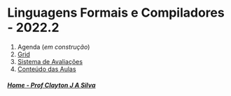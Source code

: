 # Linguagens Formais e Compiladores - 2022.2

1. Agenda (*em construção*)
2. [Grid](compiladores/Grid_Compiladores.md)
3. [Sistema de Avaliações](/./avaliacoes.md)
4. [Conteúdo das Aulas](compiladores_aulas.md)


##### [Home - Prof Clayton J A Silva](/./index.md)

